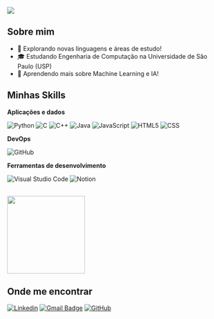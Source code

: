 ![](https://komarev.com/ghpvc/?username=Yudiaramos&color=006bed)

## Sobre mim

- 🤔 Explorando novas linguagens e áreas de estudo!
- 🎓 Estudando Engenharia de Computação na Universidade de São Paulo (USP)
- 🌱 Aprendendo mais sobre Machine Learning e IA!

## Minhas Skills

**Aplicações e dados**

![Python](https://img.shields.io/badge/Python-333333?style=flat&logo=python&logoColor=white)
![C](https://img.shields.io/badge/C-333333?style=flat&logo=c&logoColor=white)
![C++](https://img.shields.io/badge/-C++-333333?style=flat&logo=C%2B%2B&logoColor=00599C)
![Java](https://img.shields.io/badge/-Java-333333?style=flat&logo=Java&logoColor=007396)
![JavaScript](https://img.shields.io/badge/-JavaScript-333333?style=flat&logo=javascript)
![HTML5](https://img.shields.io/badge/-HTML5-333333?style=flat&logo=HTML5)
![CSS](https://img.shields.io/badge/-CSS-333333?style=flat&logo=CSS3&logoColor=1572B6)



**DevOps**

![GitHub](https://img.shields.io/badge/-GitHub-333333?style=flat&logo=github)

**Ferramentas de desenvolvimento**

![Visual Studio Code](https://img.shields.io/badge/-Visual%20Studio%20Code-333333?style=flat&logo=visual-studio-code&logoColor=007ACC)
![Notion](https://img.shields.io/badge/Notion-000000?style=for-the-badge&logo=notion&logoColor=white)

<br/>

<a href="https://github.com/Yudiaramos" title="Perfil do Yudi">
  <img height="180em" src="https://github-readme-stats.vercel.app/api?username=Yudiaramos&theme=dracula&show_icons=true" />
</a>

## Onde me encontrar

[![Linkedin](https://img.shields.io/badge/-username-blue?style=flat-square&logo=Linkedin&logoColor=white&link=LINK-DO-SEU-LINKEDIN)]([LINK-DO-SEU-LINKEDIN](https://www.linkedin.com/in/yudi-asano-ramos/))
[![Gmail Badge](https://img.shields.io/badge/-seuemail@email.com-006bed?style=flat-square&logo=Gmail&logoColor=white&link=mailto:SEU-EMAIL)](mailto:yudiasanoramos@usp.br)
[![GitHub](https://img.shields.io/github/followers/iuricode?label=follow&style=social)](https://github.com/Yudiaramos)
